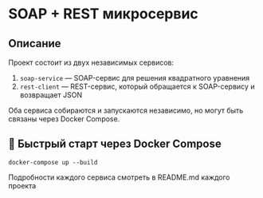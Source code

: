 # SOAP + REST микросервис

##  Описание

Проект состоит из двух независимых сервисов:

1.  `soap-service` — SOAP-сервис для решения квадратного уравнения
2.  `rest-client` — REST-сервис, который обращается к SOAP-сервису и возвращает JSON

Оба сервиса собираются и запускаются независимо, но могут быть связаны через Docker Compose.


## 🚀 Быстрый старт через Docker Compose

```
docker-compose up --build
```

Подробности каждого сервиса смотреть в README.md каждого проекта